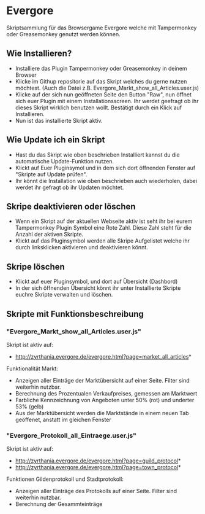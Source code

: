 # Evergore

Skriptsammlung für das Browsergame Evergore welche mit Tampermonkey oder Greasemonkey genutzt werden können.

## Wie Installieren?
* Installiere das Plugin Tampermonkey oder Greasemonkey in deinem Browser 
* Klicke im Githup repositorie auf das Skript welches du gerne nutzen möchtest. (Auch die Datei z.B. Evergore_Markt_show_all_Articles.user.js)
* Klicke auf der sich nun geöffneten Seite den Button "Raw", nun öffnet sich euer Plugin mit einem Installationsscreen. Ihr werdet geefragt ob ihr dieses Skript wirklich benutzen wollt. Bestätigt durch ein Klick auf Installieren.
* Nun ist das installierte Skript aktiv. 

## Wie Update ich ein Skript
* Hast du das Skript wie oben beschrieben Installiert kannst du die automatische Update-Funktion nutzen. 
* Klickt auf Euer Pluginsymol und in dem sich dort öffnenden Fenster auf "Skripte auf Update prüfen".
* Ihr könnt die Installation wie oben beschrieben auch wiederholen, dabei werdet ihr gefragt ob ihr Updaten möchtet.

## Skripe deaktivieren oder löschen
* Wenn ein Skript auf der aktuellen Webseite aktiv ist seht ihr bei eurem Tampermonkey Plugin Symbol eine Rote Zahl. Diese Zahl steht für die Anzahl der aktiven Skripte.
* Klickt auf das Pluginsymbol werden alle Skripe Aufgelistet welche ihr durch linksklicken aktivieren und deaktivieren könnt.

## Skripe löschen
* Klickt auf euer Pluginsymbol, und dort auf Übersicht (Dashbord)
* In der sich öffnenden Übersicht könnt ihr unter Installierte Skripte euchre Skripte verwalten und löschen.


## Skripte mit Funktionsbeschreibung

### "Evergore_Markt_show_all_Articles.user.js"
Skript ist aktiv auf:
* http://zyrthania.evergore.de/evergore.html?page=market_all_articles*

Funktionalität Markt:
- Anzeigen aller Einträge der Marktübersicht auf einer Seite. Filter sind weiterhin nutzbar.
- Berechnung des Prozentualen Verkaufpreises, gemessen am Marktwert
- Farbliche Kennzeichnung von Angeboten unter 50% (rot) und underter 53% (gelb)
- Aus der Marktübersicht werden die Marktstände in einem neuen Tab geöffenet, anstatt im gleichen Fenster

### "Evergore_Protokoll_all_Eintraege.user.js"
Skript ist aktiv auf:
* http://zyrthania.evergore.de/evergore.html?page=guild_protocol*
* http://zyrthania.evergore.de/evergore.html?page=town_protocol*

Funktionen Gildenprotokoll und Stadtprotokoll:
- Anzeigen aller Einträge des Protokolls auf einer Seite. Filter sind weiterhin nutzbar.
- Berechnung der Gesammteinträge
